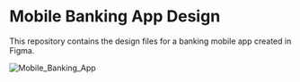 # Mobile Banking App Design

This repository contains the design files for a banking mobile app created in Figma.

![Mobile_Banking_App](https://github.com/sejalkoli/UI-Design/assets/116626091/27393b8b-49f7-48f4-831c-15edb1aa29be)


